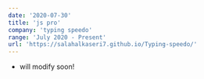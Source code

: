 ```yaml
---
date: '2020-07-30'
title: 'js pro'
company: 'typing speedo'
range: 'July 2020 - Present'
url: 'https://salahalkaseri7.github.io/Typing-speedo/'
---
```


- will modify soon!
